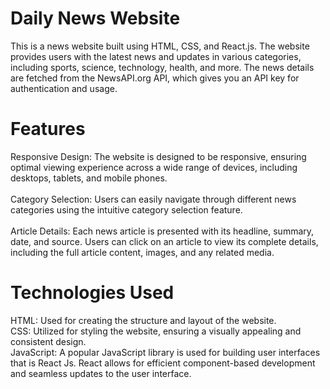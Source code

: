 # Daily News Website
This is a news website built using HTML, CSS, and React.js. The website provides users with the latest news and updates in various categories, including sports, science, technology, health, and more. The news details are fetched from the NewsAPI.org API, which gives you an API key for authentication and usage.

# Features
Responsive Design: The website is designed to be responsive, ensuring optimal viewing experience across a wide range of devices, including desktops, tablets, and mobile phones.<br/><br/>
Category Selection: Users can easily navigate through different news categories using the intuitive category selection feature.<br/><br/>
Article Details: Each news article is presented with its headline, summary, date, and source. Users can click on an article to view its complete details, including the full article content, images, and any related media.<br/>

# Technologies Used
HTML: Used for creating the structure and layout of the website.<br/>
CSS: Utilized for styling the website, ensuring a visually appealing and consistent design.<br/>
JavaScript: A popular JavaScript library is used for building user interfaces that is React Js. React allows for efficient component-based development and seamless updates to the user interface.<br/>
